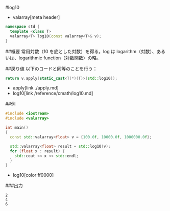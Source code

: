 #log10
* valarray[meta header]

```cpp
namespace std {
  template <class T>
  valarray<T> log10(const valarray<T>& v);
}
```

##概要
常用対数（10 を底とした対数）を得る。log は logarithm（対数）、あるいは、logarithmic function（対数関数）の略。


##戻り値
以下のコードと同等のことを行う：

```cpp
return v.apply(static_cast<T(*)(T)>(std::log10));
```
* apply[link ./apply.md]
* log10[link /reference/cmath/log10.md]


##例
```cpp
#include <iostream>
#include <valarray>

int main()
{
  const std::valarray<float> v = {100.0f, 10000.0f, 1000000.0f};

  std::valarray<float> result = std::log10(v);
  for (float x : result) {
	std::cout << x << std::endl;
  }
}
```
* log10[color ff0000]

###出力
```
2
4
6
```



